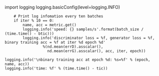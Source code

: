

<!--
 * @version:
 * @Author:  StevenJokess https://github.com/StevenJokess
 * @Date: 2020-12-22 14:08:06
 * @LastEditors:  StevenJokess https://github.com/StevenJokess
 * @LastEditTime: 2020-12-22 14:08:53
 * @Description:
 * @TODO::
 * @Reference:https://github.com/zackchase/mxnet-the-straight-dope/blob/master/chapter14_generative-adversarial-networks/conditional.ipynb
-->
import logging
logging.basicConfig(level=logging.INFO)


        # Print log infomation every ten batches
        if iter % 10 == 0:
            name, acc = metric.get()
            logging.info('speed: {} samples/s'.format(batch_size / (time.time() - btic)))
            logging.info('discriminator loss = %f, generator loss = %f, binary training acc = %f at iter %d epoch %d'
                     %(nd.mean(errD).asscalar(),
                       nd.mean(errG).asscalar(), acc, iter, epoch))

    logging.info('\nbinary training acc at epoch %d: %s=%f' % (epoch, name, acc))
    logging.info('time: %f' % (time.time() - tic))
